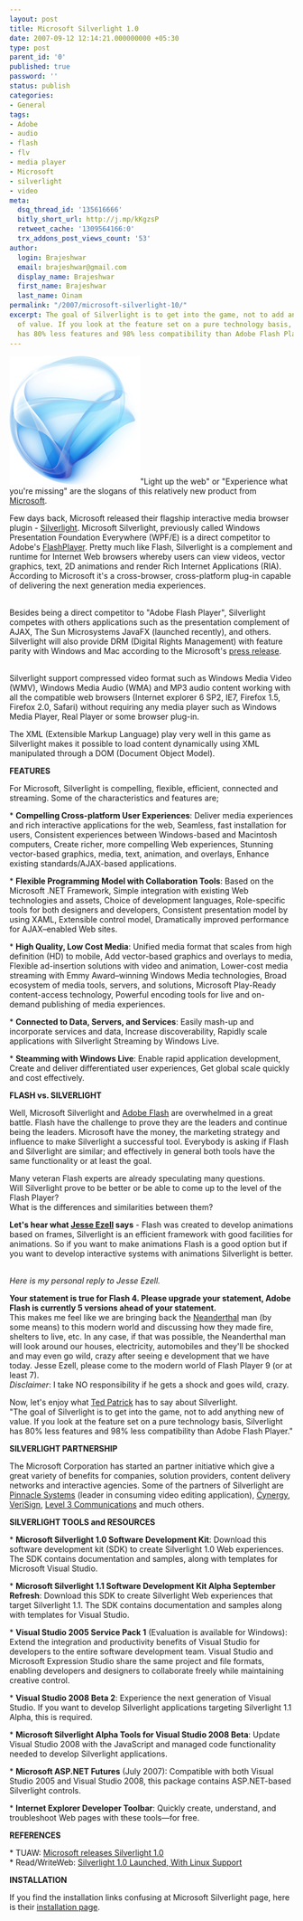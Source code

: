 ```yaml
---
layout: post
title: Microsoft Silverlight 1.0
date: 2007-09-12 12:14:21.000000000 +05:30
type: post
parent_id: '0'
published: true
password: ''
status: publish
categories:
- General
tags:
- Adobe
- audio
- flash
- flv
- media player
- Microsoft
- silverlight
- video
meta:
  dsq_thread_id: '135616666'
  bitly_short_url: http://j.mp/kKgzsP
  retweet_cache: '1309564166:0'
  trx_addons_post_views_count: '53'
author:
  login: Brajeshwar
  email: brajeshwar@gmail.com
  display_name: Brajeshwar
  first_name: Brajeshwar
  last_name: Oinam
permalink: "/2007/microsoft-silverlight-10/"
excerpt: The goal of Silverlight is to get into the game, not to add anything new
  of value. If you look at the feature set on a pure technology basis, Silverlight
  has 80% less features and 98% less compatibility than Adobe Flash Player.
---
```

<p><a href="http://www.microsoft.com/silverlight/" title="Silverlight"><img src="/static/2007/09/silverlight.png" alt="Silverlight" style="border: 0 none;" /></a>"Light up the web" or "Experience what you're missing" are the slogans of this relatively new product from <a href="http://www.microsoft.com/" title="Microsoft">Microsoft</a>.</p>
<p>Few days back, Microsoft released their flagship interactive media browser plugin - <a href="http://www.microsoft.com/silverlight/">Silverlight</a>. Microsoft Silverlight, previously called Windows Presentation Foundation Everywhere (WPF/E) is a direct competitor to Adobe's <a href="http://www.adobe.com/go/flashplayer/">FlashPlayer</a>. Pretty much like Flash, Silverlight is a complement and runtime for Internet Web browsers whereby users can view videos, vector graphics, text, 2D animations and render Rich Internet Applications (RIA). According to Microsoft it's a cross-browser, cross-platform plug-in capable of delivering the next generation media experiences.</p>
<p><!--more--><br />
Besides being a direct competitor to "Adobe Flash Player", Silverlight competes with others applications such as the presentation complement of AJAX, The Sun Microsystems JavaFX (launched recently), and others. Silverlight will also provide DRM (Digital Rights Management) with feature parity with Windows and Mac according to the Microsoft's <a href="http://www.microsoft.com/presspass/press/2007/sep07/09-04SilverlightPR.mspx" title="press release">press release</a>.</p>
<p><!-- adman --><br />
Silverlight support compressed video format such as Windows Media Video (WMV), Windows Media Audio (WMA) and MP3 audio content working with all the compatible web browsers (Internet explorer 6 SP2, IE7, Firefox 1.5, Firefox 2.0, Safari) without requiring any media player such as Windows Media Player, Real Player or some browser plug-in.</p>
<p>The XML (Extensible Markup Language) play very well in this game as Silverlight makes it possible to load content dynamically using XML manipulated through a DOM (Document Object Model).</p>
<p><strong>FEATURES</strong></p>
<p>For Microsoft, Silverlight is compelling, flexible, efficient, connected and streaming. Some of the characteristics and features are;</p>
<p>* <strong>Compelling Cross-platform User Experiences</strong>:  Deliver media experiences and rich interactive applications for the web, Seamless, fast installation for users, Consistent experiences between Windows-based and Macintosh computers, Create richer, more compelling Web experiences, Stunning vector-based graphics, media, text, animation, and overlays, Enhance existing standards/AJAX-based applications.</p>
<p>* <strong>Flexible Programming Model with Collaboration Tools</strong>: Based on the Microsoft .NET Framework, Simple integration with existing Web technologies and assets, Choice of development languages, Role-specific tools for both designers and developers, Consistent presentation model by using XAML, Extensible control model, Dramatically improved performance for AJAX&#8211;enabled Web sites. </p>
<p>* <strong>High Quality, Low Cost Media</strong>: Unified media format that scales from high definition (HD) to mobile, Add vector-based graphics and overlays to media, Flexible ad-insertion solutions with video and animation, Lower-cost media streaming with Emmy Award&#8211;winning Windows Media technologies, Broad ecosystem of media tools, servers, and solutions, Microsoft Play-Ready content-access technology, Powerful encoding tools for live and on-demand publishing of media experiences.</p>
<p>* <strong>Connected to Data, Servers, and Services</strong>: Easily mash-up and incorporate services and data, Increase discoverability, Rapidly scale applications with Silverlight Streaming by Windows Live.</p>
<p>* <strong>Steamming with Windows Live</strong>: Enable rapid application development, Create and deliver differentiated user experiences, Get global scale quickly and cost effectively.</p>
<p><strong>FLASH vs. SILVERLIGHT</strong></p>
<p>Well, Microsoft Silverlight and <a href="http://www.adobe.com/go/flashplayer/" title="Adobe Flash">Adobe Flash</a> are overwhelmed in a great battle. Flash have the challenge to prove they are the leaders and continue being the leaders. Microsoft have the money, the marketing strategy and influence to make Silverlight a successful tool. Everybody is asking if Flash and Silverlight are similar; and effectively in general both tools have the same functionality or at least the goal.</p>
<p>Many veteran Flash experts are already speculating many questions.<br />
Will Silverlight prove to be better or be able to come up to the level of the Flash Player?<br />
What is the differences and similarities between them?</p>
<p><strong>Let's hear what <a href="http://weblogs.asp.net/jezell/" title="Jesse Ezell">Jesse Ezell</a> says</strong> - Flash was created to develop animations based on frames, Silverlight is an efficient framework with good facilities for animations. So if you want to make animations Flash is a good option but if you want to develop interactive systems with animations Silverlight is better.</p>
<p><!-- adman --><br />
<em>Here is my personal reply to Jesse Ezell.</em></p>
<p><strong>Your statement is true for Flash 4. Please upgrade your statement, Adobe Flash is currently 5 versions ahead of your statement.</strong><br />
This makes me feel like we are bringing back the <a href="http://en.wikipedia.org/wiki/Neanderthal" title="Neanderthal">Neanderthal</a> man (by some means) to this modern world and discussing how they made fire, shelters to live, etc. In any case, if that was possible, the Neanderthal man will look around our houses, electricity, automobiles and they'll be shocked and may even go wild, crazy  after seeing e development that we have today. Jesse Ezell, please come to the modern world of Flash Player 9 (or at least 7).<br />
<em>Disclaimer</em>: I take NO responsibility if he gets a shock and goes wild, crazy.</p>
<p>Now, let's enjoy what <a href="http://www.onflex.org/" title="Ted Patrick">Ted Patrick</a> has to say about Silverlight.<br />
"The goal of Silverlight is to get into the game, not to add anything new of value. If you look at the feature set on a pure technology basis, Silverlight has 80% less features and 98% less compatibility than Adobe Flash Player."</p>
<p><strong>SILVERLIGHT PARTNERSHIP</strong></p>
<p>The Microsoft Corporation has started an partner initiative which give a great variety of benefits for companies, solution providers, content delivery networks and interactive agencies. Some of the partners of Silverlight are <a href="http://www.pinnaclesys.com/" title="Pinnacle Systems">Pinnacle Systems</a> (leader in consuming video editing application), <a href="http://www.cynergy.com/" title="Cynergy">Cynergy</a>, <a href="http://www.verisign.com/" title="VeriSign">VeriSign</a>, <a href="http://www.level3.com/" title="Level 3 Communications">Level 3 Communications</a> and much others.</p>
<p><strong>SILVERLIGHT TOOLS and RESOURCES</strong></p>
<p>* <strong>Microsoft Silverlight 1.0 Software Development Kit</strong>: Download this software development kit (SDK) to create Silverlight 1.0 Web experiences. The SDK contains documentation and samples, along with templates for Microsoft Visual Studio.</p>
<p>* <strong>Microsoft Silverlight 1.1 Software Development Kit Alpha September Refresh</strong>: Download this SDK to create Silverlight Web experiences that target Silverlight 1.1. The SDK contains documentation and samples along with templates for Visual Studio.</p>
<p>* <strong>Visual Studio 2005 Service Pack 1</strong> (Evaluation is available for Windows): Extend the integration and productivity benefits of Visual Studio for developers to the entire software development team. Visual Studio and Microsoft Expression Studio share the same project and file formats, enabling developers and designers to collaborate freely while maintaining creative control.</p>
<p>* <strong>Visual Studio 2008 Beta 2</strong>: Experience the next generation of Visual Studio. If you want to develop Silverlight applications targeting Silverlight 1.1 Alpha, this is required.</p>
<p>* <strong>Microsoft Silverlight Alpha Tools for Visual Studio 2008 Beta</strong>: Update Visual Studio 2008 with the JavaScript and managed code functionality needed to develop Silverlight applications.</p>
<p>* <strong>Microsoft ASP.NET Futures</strong> (July 2007): Compatible with both Visual Studio 2005 and Visual Studio 2008, this package contains ASP.NET-based Silverlight controls.</p>
<p>* <strong>Internet Explorer Developer Toolbar</strong>: Quickly create, understand, and troubleshoot Web pages with these tools&mdash;for free.</p>
<p><strong>REFERENCES</strong></p>
<p>* TUAW: <a href="http://www.tuaw.com/2007/09/05/microsoft-releases-silverlight-1-0/">Microsoft releases Silverlight 1.0</a><br />
* Read/WriteWeb: <a href="http://www.readwriteweb.com/archives/silverlight_launched_with_linux_support.php">Silverlight 1.0 Launched, With Linux Support</a></p>
<p><strong>INSTALLATION</strong></p>
<p>If you find the installation links confusing at Microsoft Silverlight page, here is their <a href="http://www.microsoft.com/silverlight/install.aspx" title="Install Silverlight">installation page</a>.</p>
